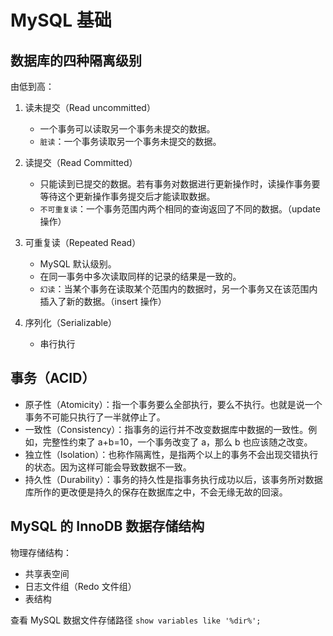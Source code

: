# MySQL 基础

## 数据库的四种隔离级别

由低到高：
1. 读未提交（Read uncommitted）
	- 一个事务可以读取另一个事务未提交的数据。
	- `脏读`：一个事务读取另一个事务未提交的数据。

2. 读提交（Read Committed）
	- 只能读到已提交的数据。若有事务对数据进行更新操作时，读操作事务要等待这个更新操作事务提交后才能读取数据。
	- `不可重复读`：一个事务范围内两个相同的查询返回了不同的数据。（update 操作）

3. 可重复读（Repeated Read）
	- MySQL 默认级别。
	- 在同一事务中多次读取同样的记录的结果是一致的。
	- `幻读`：当某个事务在读取某个范围内的数据时，另一个事务又在该范围内插入了新的数据。（insert 操作）

4. 序列化（Serializable）
	- 串行执行

## 事务（ACID）

- 原子性（Atomicity）：指一个事务要么全部执行，要么不执行。也就是说一个事务不可能只执行了一半就停止了。
- 一致性（Consistency）：指事务的运行并不改变数据库中数据的一致性。例如，完整性约束了 a+b=10，一个事务改变了 a，那么 b 也应该随之改变。
- 独立性（Isolation）：也称作隔离性，是指两个以上的事务不会出现交错执行的状态。因为这样可能会导致数据不一致。
- 持久性（Durability）：事务的持久性是指事务执行成功以后，该事务所对数据库所作的更改便是持久的保存在数据库之中，不会无缘无故的回滚。

## MySQL 的 InnoDB 数据存储结构

物理存储结构：
- 共享表空间
- 日志文件组（Redo 文件组）
- 表结构

查看 MySQL 数据文件存储路径 `show variables like '%dir%';`